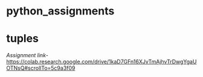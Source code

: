 # python_assignments

# tuples
*Assignment link*- https://colab.research.google.com/drive/1kaD7GFn16XJvTmAjhvTrDwgYgaUOTNsQ#scrollTo=5c9a3f09
